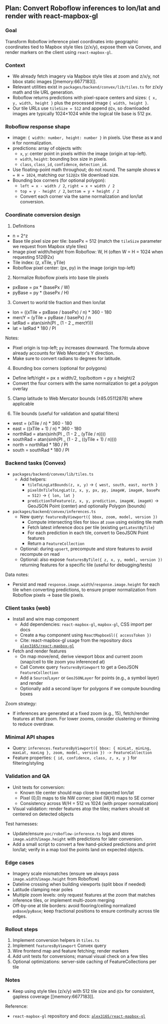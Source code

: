 ## Plan: Convert Roboflow inferences to lon/lat and render with react-mapbox-gl

### Goal

Transform Roboflow inference pixel coordinates into geographic coordinates tied to Mapbox style tiles (z/x/y), expose them via Convex, and render markers on the client using `react-mapbox-gl`.

### Context

- We already fetch imagery via Mapbox style tiles at zoom and z/x/y, not bbox static images [[memory:6677183]].
- Relevant utilities exist in `packages/backend/convex/lib/tiles.ts` for z/x/y math and tile URL generation.
- Roboflow returns predictions with pixel-space centers and sizes: `{ x, y, width, height }` plus the processed image `{ width, height }`.
- Our tile URLs use `tileSize = 512` and append `@2x`, so downloaded images are typically 1024×1024 while the logical tile base is 512 px.

### Roboflow response shape

- image: `{ width: number, height: number }` in pixels. Use these as `W` and `H` for normalization.
- predictions: array of objects with:
  - `x`, `y`: center point in pixels within the image (origin at top-left).
  - `width`, `height`: bounding box size in pixels.
  - `class`, `class_id`, `confidence`, `detection_id`.
- Use floating-point math throughout; do not round. The sample shows `W = H = 1024`, matching our `512@2x` tile download size.
- Bounding box corners (for optional polygon):
  - `left = x - width / 2`, `right = x + width / 2`
  - `top = y - height / 2`, `bottom = y + height / 2`
  - Convert each corner via the same normalization and lon/lat conversion.

### Coordinate conversion design

1. Definitions

- n = 2^z
- Base tile pixel size per tile: basePx = 512 (match the `tileSize` parameter we request from Mapbox style tiles)
- Image pixel width/height from Roboflow: W, H (often W = H = 1024 when requesting 512@2x)
- Tile index: (z, xTile, yTile)
- Roboflow pixel center: (px, py) in the image (origin top-left)

2. Normalize Roboflow pixels into base tile pixels

- pxBase = px \* (basePx / W)
- pyBase = py \* (basePx / H)

3. Convert to world tile fraction and then lon/lat

- lon = ((xTile + pxBase / basePx) / n) \* 360 - 180
- mercY = (yTile + pyBase / basePx) / n
- latRad = atan(sinh(PI _ (1 - 2 _ mercY)))
- lat = latRad \* 180 / PI

Notes:

- Pixel origin is top-left; `py` increases downward. The formula above already accounts for Web Mercator's Y direction.
- Make sure to convert radians to degrees for latitude.

4. Bounding box corners (optional for polygons)

- Define left/right = px ± width/2, top/bottom = py ± height/2
- Convert the four corners with the same normalization to get a polygon overlay

5. Clamp latitude to Web Mercator bounds (±85.05112878) where applicable

6. Tile bounds (useful for validation and spatial filters)

- west = (xTile / n) \* 360 - 180
- east = ((xTile + 1) / n) \* 360 - 180
- northRad = atan(sinh(PI _ (1 - 2 _ (yTile / n))))
- southRad = atan(sinh(PI _ (1 - 2 _ ((yTile + 1) / n))))
- north = northRad \* 180 / PI
- south = southRad \* 180 / PI

### Backend tasks (Convex)

- `packages/backend/convex/lib/tiles.ts`
  - Add helpers:
    - `tileToLngLatBounds(z, x, y)` → `{ west, south, east, north }`
    - `pixelOnTileToLngLat(z, x, y, px, py, imageW, imageH, basePx = 512)` → `{ lon, lat }`
    - `predictionToFeature(z, x, y, prediction, imageW, imageH)` → GeoJSON Point (center) and optionally Polygon (bounds)
- `packages/backend/convex/inferences.ts`
  - New query: `featuresByViewport({ bbox, zoom, model, version })`
    - Compute intersecting tiles for `bbox` at `zoom` using existing tile math
    - Fetch latest inference docs per tile (existing `getLatestByTile`)
    - For each prediction in each tile, convert to GeoJSON Point features
    - Return a `FeatureCollection`
  - Optional: during `upsert`, precompute and store features to avoid recompute on read
  - Optional: also expose `featuresByTile({ z, x, y, model, version })` returning features for a specific tile (useful for debugging/tests)

Data notes:

- Persist and read `response.image.width`/`response.image.height` for each tile when converting predictions, to ensure proper normalization from Roboflow pixels → base tile pixels.

### Client tasks (web)

- Install and wire map component
  - Add dependencies: `react-mapbox-gl`, `mapbox-gl`, CSS import per docs
  - Create a `Map` component using `ReactMapboxGl({ accessToken })`
  - Cite: react-mapbox-gl usage from the repository docs [`alex3165/react-mapbox-gl`](https://github.com/alex3165/react-mapbox-gl)
- Fetch and render features
  - On map move/end, derive viewport bbox and current zoom (snap/ceil to tile zoom you inferenced at)
  - Call Convex query `featuresByViewport` to get a GeoJSON `FeatureCollection`
  - Add a `Source`/`Layer` or `GeoJSONLayer` for points (e.g., a symbol layer) and render
  - Optionally add a second layer for polygons if we compute bounding boxes

Zoom strategy:

- If inferences are generated at a fixed zoom (e.g., 15), fetch/render features at that zoom. For lower zooms, consider clustering or thinning to reduce overdraw.

### Minimal API shapes

- Query: `inferences.featuresByViewport({ bbox: { minLat, minLng, maxLat, maxLng }, zoom, model, version }) -> FeatureCollection`
- Feature properties: `{ id, confidence, class, z, x, y }` for filtering/styling

### Validation and QA

- Unit tests for conversion:
  - Known tile center should map close to expected lon/lat
  - Pixel (0,0) maps to tile NW corner; pixel (W,H) maps to SE corner
  - Consistency across W/H = 512 vs 1024 (with proper normalization)
- Visual validation: render features atop the tiles; markers should sit centered on detected objects

Test harnesses:

- Update/ensure `poc/roboflow-inference.ts` logs and stores `image.width`/`image.height` with predictions for later conversion.
- Add a small script to convert a few hand-picked predictions and print lon/lat; verify in a map tool the points land on expected objects.

### Edge cases

- Imagery scale mismatches (ensure we always pass `image.width`/`image.height` from Roboflow)
- Dateline crossing when building viewports (split bbox if needed)
- Latitude clamping near poles
- Multiple zoom levels: only request features at the zoom that matches inference tiles, or implement multi-zoom merging
- Off-by-one at tile borders: avoid flooring/ceiling normalized `pxBase`/`pyBase`; keep fractional positions to ensure continuity across tile edges.

### Rollout steps

1. Implement conversion helpers in `tiles.ts`
2. Implement `featuresByViewport` Convex query
3. Wire frontend map and feature fetching; render markers
4. Add unit tests for conversions; manual visual check on a few tiles
5. Optional optimizations: server-side caching of FeatureCollections per tile

### Notes

- Keep using style tiles (z/x/y) with 512 tile size and `@2x` for consistent, gapless coverage [[memory:6677183]].

Reference:

- `react-mapbox-gl` repository and docs: [`alex3165/react-mapbox-gl`](https://github.com/alex3165/react-mapbox-gl)
